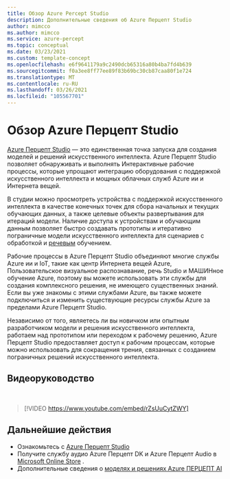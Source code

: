 ```yaml
---
title: Обзор Azure Percept Studio
description: Дополнительные сведения об Azure Перцепт Studio
author: mimcco
ms.author: mimcco
ms.service: azure-percept
ms.topic: conceptual
ms.date: 03/23/2021
ms.custom: template-concept
ms.openlocfilehash: e6f9641179a9c2490dcb65316a80b4ba7fd4b639
ms.sourcegitcommit: f0a3ee8ff77ee89f83b69bc30cb87caa80f1e724
ms.translationtype: MT
ms.contentlocale: ru-RU
ms.lasthandoff: 03/26/2021
ms.locfileid: "105567701"
---
```

# <a name="azure-percept-studio-overview"></a>Обзор Azure Перцепт Studio

[Azure Перцепт Studio](https://go.microsoft.com/fwlink/?linkid=2135819) — это единственная точка запуска для создания моделей и решений искусственного интеллекта. Azure Перцепт Studio позволяет обнаруживать и выполнять Интерактивные рабочие процессы, которые упрощают интеграцию оборудования с поддержкой искусственного интеллекта и мощных облачных служб Azure ии и Интернета вещей.

В студии можно просмотреть устройства с поддержкой искусственного интеллекта в качестве конечных точек для сбора начальных и текущих обучающих данных, а также целевые объекты развертывания для итераций модели. Наличие доступа к устройствам и обучающим данным позволяет быстро создавать прототипы и итеративно пограничные модели [](./tutorial-nocode-vision.md) искусственного интеллекта для сценариев с обработкой и [речевым](./tutorial-no-code-speech.md) обучением.

Рабочие процессы в Azure Перцепт Studio объединяют многие службы Azure ии и IoT, такие как центр Интернета вещей Azure, Пользовательское визуальное распознавание, речь Studio и МАШИНное обучение Azure, поэтому вы можете использовать эти службы для создания комплексного решения, не имеющего существенных знаний. Если вы уже знакомы с этими службами Azure, вы также можете подключиться и изменить существующие ресурсы службы Azure за пределами Azure Перцепт Studio.

Независимо от того, являетесь ли вы новичком или опытным разработчиком модели и решения искусственного интеллекта, работаем над прототипом или переходом к рабочему решению, Azure Перцепт Studio предоставляет доступ к рабочим процессам, которые можно использовать для сокращения трения, связанных с созданием пограничных решений искусственного интеллекта.

## <a name="video-walkthrough"></a>Видеоруководство

</br>

> [!VIDEO https://www.youtube.com/embed/rZsUuCytZWY]

## <a name="next-steps"></a>Дальнейшие действия

- Ознакомьтесь с [Azure Перцепт Studio](https://go.microsoft.com/fwlink/?linkid=2135819)
- Получите службу аудио Azure Перцепт DK и Azure Перцепт Audio в [Microsoft Online Store](https://go.microsoft.com/fwlink/p/?LinkId=2155270) .
- Дополнительные сведения о [моделях и решениях Azure ПЕРЦЕПТ AI](./overview-ai-models.md)
